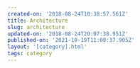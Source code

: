 ```yaml
---
created-on: '2018-08-24T10:38:57.561Z'
title: Architecture
slug: architecture
updated-on: '2018-08-24T20:07:38.951Z'
published-on: '2021-10-19T11:08:37.905Z'
layout: '[category].html'
tags: category
---
```



